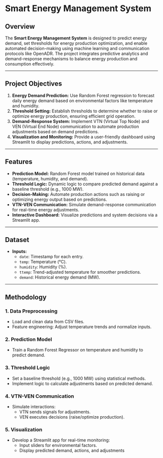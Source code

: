# Smart Energy Management System

## Overview
The **Smart Energy Management System** is designed to predict energy demand, set thresholds for energy production optimization, and enable automated decision-making using machine learning and communication protocols like OpenADR. The project integrates predictive analytics and demand-response mechanisms to balance energy production and consumption effectively.

---

## Project Objectives
1. **Energy Demand Prediction:** Use Random Forest regression to forecast daily energy demand based on environmental factors like temperature and humidity.
2. **Threshold Setting:** Establish thresholds to determine whether to raise or optimize energy production, ensuring efficient grid operation.
3. **Demand-Response System:** Implement VTN (Virtual Top Node) and VEN (Virtual End Node) communication to automate production adjustments based on demand predictions.
4. **Visualization and Monitoring:** Provide a user-friendly dashboard using Streamlit to display predictions, actions, and adjustments.

---

## Features
- **Prediction Model:** Random Forest model trained on historical data (temperature, humidity, and demand).
- **Threshold Logic:** Dynamic logic to compare predicted demand against a baseline threshold (e.g., 1000 MW).
- **Decision-Making:** Automate production actions such as raising or optimizing energy output based on predictions.
- **VTN-VEN Communication:** Simulate demand-response communication for real-time energy adjustments.
- **Interactive Dashboard:** Visualize predictions and system decisions via a Streamlit app.

---

## Dataset
- **Inputs:**
  - `date`: Timestamp for each entry.
  - `temp`: Temperature (°C).
  - `humidity`: Humidity (%).
  - `ttemp`: Trend-adjusted temperature for smoother predictions.
  - `demand`: Historical energy demand (MW).
---

## Methodology
### 1. **Data Preprocessing**
   - Load and clean data from CSV files.
   - Feature engineering: Adjust temperature trends and normalize inputs.

### 2. **Prediction Model**
   - Train a Random Forest Regressor on temperature and humidity to predict demand.

### 3. **Threshold Logic**
   - Set a baseline threshold (e.g., 1000 MW) using statistical methods.
   - Implement logic to calculate adjustments based on predicted demand.

### 4. **VTN-VEN Communication**
   - Simulate interactions:
     - VTN sends signals for adjustments.
     - VEN executes decisions (raise/optimize production).

### 5. **Visualization**
   - Develop a Streamlit app for real-time monitoring:
     - Input sliders for environmental factors.
     - Display predicted demand, actions, and adjustments
 
